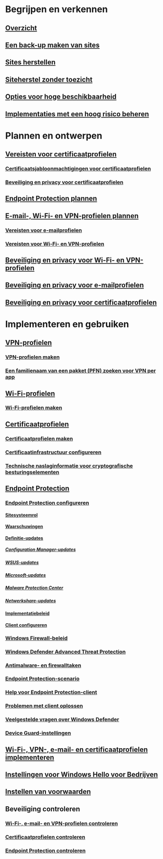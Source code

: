 # Begrijpen en verkennen
## [Overzicht](understand\protect-data-and-site-infrastructure.md)
## [Een back-up maken van sites](understand/backup-and-recovery.md)
## [Sites herstellen](understand/recover-sites.md)
## [Siteherstel zonder toezicht](understand/unattended-recovery.md)
## [Opties voor hoge beschikbaarheid](understand/high-availability-options.md)
## [Implementaties met een hoog risico beheren](understand/settings-to-manage-high-risk-deployments.md)

# Plannen en ontwerpen
## [Vereisten voor certificaatprofielen](plan-design/prerequisites-for-certificate-profiles.md)
### [Certificaatsjabloonmachtigingen voor certificaatprofielen](plan-design/planning-for-certificate-template-permissions.md)
### [Beveiliging en privacy voor certificaatprofielen](plan-design/security-and-privacy-for-certificate-profiles.md)

## [Endpoint Protection plannen](plan-design/planning-for-endpoint-protection.md)

## [E-mail-, Wi-Fi- en VPN-profielen plannen](plan-design/prerequisites-for-email-profiles.md)
### [Vereisten voor e-mailprofielen](plan-design/prerequisites-for-email-profiles.md)
### [Vereisten voor Wi-Fi- en VPN-profielen](plan-design/prerequisites-for-wifi-vpn-profiles.md)

## [Beveiliging en privacy voor Wi-Fi- en VPN-profielen](plan-design/security-and-privacy-for-wifi-vpn-profiles.md)

## [Beveiliging en privacy voor e-mailprofielen](plan-design/security-and-privacy-for-email-profiles.md)

## [Beveiliging en privacy voor certificaatprofielen](plan-design/security-and-privacy-for-certificate-profiles.md)

# Implementeren en gebruiken
## [VPN-profielen](deploy-use/vpn-profiles.md)
### [VPN-profielen maken](deploy-use/create-vpn-profiles.md)
### [Een familienaam van een pakket (PFN) zoeken voor VPN per app](deploy-use/find-a-pfn-for-per-app-vpn.md)

## [Wi-Fi-profielen](deploy-use/create-wifi-profiles.md)
### [Wi-Fi-profielen maken](deploy-use/create-wifi-profiles.md)

## [Certificaatprofielen](deploy-use/introduction-to-certificate-profiles.md)
### [Certificaatprofielen maken](deploy-use/create-certificate-profiles.md)
### [Certificaatinfrastructuur configureren](deploy-use/certificate-infrastructure.md)
### [Technische naslaginformatie voor cryptografische besturingselementen](deploy-use/cryptographic-controls-technical-reference.md)

## [Endpoint Protection](deploy-use/endpoint-protection.md)
### [Endpoint Protection configureren](deploy-use/endpoint-protection-configure.md)
#### [Sitesysteemrol](deploy-use/endpoint-protection-site-role.md)
#### [Waarschuwingen](deploy-use/endpoint-configure-alerts.md)
#### [Definitie-updates](deploy-use/endpoint-definition-updates.md)
##### [Configuration Manager-updates](deploy-use/endpoint-definitions-configmgr.md)
##### [WSUS-updates](deploy-use/endpoint-definitions-wsus.md)
##### [Microsoft-updates](deploy-use/endpoint-definitions-microsoft-updates.md)
##### [Malware Protection Center](deploy-use/endpoint-definitions-protection-center.md)
##### [Netwerkshare-updates](deploy-use/endpoint-definitions-network.md)

#### [Implementatiebeleid](deploy-use/endpoint-antimalware-policies.md)
#### [Client configureren](deploy-use/endpoint-protection-configure-client.md)

### [Windows Firewall-beleid](deploy-use/create-windows-firewall-policies.md)
### [Windows Defender Advanced Threat Protection](deploy-use/windows-defender-advanced-threat-protection.md)
### [Antimalware- en firewalltaken](deploy-use/endpoint-antimalware-firewall.md)
### [Endpoint Protection-scenario](deploy-use/scenarios-endpoint-protection.md)
### [Help voor Endpoint Protection-client](deploy-use/endpoint-protection-client-help.md)
### [Problemen met client oplossen](deploy-use/troubleshoot-endpoint-client.md)
### [Veelgestelde vragen over Windows Defender](deploy-use/endpoint-protection-client-faq.md)
### [Device Guard-instellingen](deploy-use/use-device-guard-with-configuration-manager.md)

## [Wi-Fi-, VPN-, e-mail- en certificaatprofielen implementeren](deploy-use/deploy-wifi-vpn-email-cert-profiles.md)
## [Instellingen voor Windows Hello voor Bedrijven](deploy-use/windows-hello-for-business-settings.md)

## [Instellen van voorwaarden](../mdm/deploy-use/terms-and-conditions.md)

## Beveiliging controleren
### [Wi-Fi-, e-mail- en VPN-profielen controleren](deploy-use/monitor-wifi-email-vpn-profiles.md)
### [Certificaatprofielen controleren](deploy-use/monitor-certificate-profiles.md)
### [Endpoint Protection controleren](deploy-use/monitor-endpoint-protection.md)
